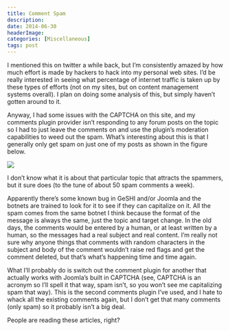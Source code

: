 ```yaml
---
title: Comment Spam
description: 
date: 2014-06-30
headerImage: 
categories: [Miscellaneous]
tags: post
---
```


I mentioned this on twitter a while back, but I’m consistently amazed by how much effort is made by hackers to hack into my personal web sites. I’d be really interested in seeing what percentage of internet traffic is taken up by these types of efforts (not on my sites, but on content management systems overall). I plan on doing some analysis of this, but simply haven’t gotten around to it.

Anyway, I had some issues with the CAPTCHA on this site, and my comments plugin provider isn’t responding to any forum posts on the topic so I had to just leave the comments on and use the plugin’s moderation capabilities to weed out the spam. What’s interesting about this is that I generally only get spam on just one of my posts as shown in the figure below.

![](/images/stories/2014/comment-spam-1.png)

I don’t know what it is about that particular topic that attracts the spammers, but it sure does (to the tune of about 50 spam comments a week).

Apparently there’s some known bug in GeSHI and/or Joomla and the botnets are trained to look for it to see if they can capitalize on it. All the spam comes from the same botnet I think because the format of the message is always the same, just the topic and target change. In the old days, the comments would be entered by a human, or at least written by a human, so the messages had a real subject and real content. I’m really not sure why anyone things that comments with random characters in the subject and body of the comment wouldn’t raise red flags and get the comment deleted, but that’s what’s happening time and time again.

What I’ll probably do is switch out the comment plugin for another that actually works with Joomla’s built in CAPTCHA (see, CAPTCHA is an acronym so I’ll spell it that way, spam isn’t, so you won’t see me capitalizing spam that way). This is the second comments plugin I’ve used, and I hate to whack all the existing comments again, but I don’t get that many comments (only spam) so it probably isn’t a big deal.

People are reading these articles, right?